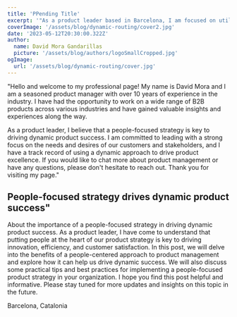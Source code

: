 ```yaml
---
title: 'PPending Title'
excerpt: '"As a product leader based in Barcelona, I am focused on utilizing a people-centered approach to drive success in scaling tech startups. My focus on people helps me to better understand the needs and desires of my customers and stakeholders, and drives the development of innovative and effective products. My experience in scaling tech startups also gives me the skills and knowledge needed to navigate the challenges and opportunities of growing a business. I am committed to using my expertise and a people-centered approach to drive success and make a positive impact in the tech industry.'
coverImage: '/assets/blog/dynamic-routing/cover2.jpg'
date: '2023-05-12T20:30:00.322Z'
author:
  name: David Mora Gandarillas
  picture: '/assets/blog/authors/logoSmallCropped.jpg'
ogImage:
  url: '/assets/blog/dynamic-routing/cover.jpg'
---
```


"Hello and welcome to my professional page! My name is David Mora and I am a seasoned product manager with over 10 years of experience in the industry. I have had the opportunity to work on a wide range of B2B products across various industries and have gained valuable insights and experiences along the way.

As a product leader, I believe that a people-focused strategy is key to driving dynamic product success. I am committed to leading with a strong focus on the needs and desires of our customers and stakeholders, and I have a track record of using a dynamic approach to drive product excellence. If you would like to chat more about product management or have any questions, please don't hesitate to reach out. Thank you for visiting my page."

## People-focused strategy drives dynamic product success"

About the importance of a people-focused strategy in driving dynamic product success. As a product leader, I have come to understand that putting people at the heart of our product strategy is key to driving innovation, efficiency, and customer satisfaction. In this post, we will delve into the benefits of a people-centered approach to product management and explore how it can help us drive dynamic success. We will also discuss some practical tips and best practices for implementing a people-focused product strategy in your organization. I hope you find this post helpful and informative. Please stay tuned for more updates and insights on this topic in the future.

Barcelona, Catalonia
